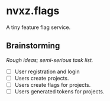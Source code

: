 # nvxz.flags

 A tiny feature flag service.


## Brainstorming

_Rough ideas; semi-serious task list._

- [ ] User registration and login
- [ ] Users create projects.
- [ ] Users create flags for projects.
- [ ] Users generated tokens for projects.